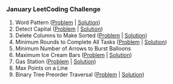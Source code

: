 ### January LeetCoding Challenge
1. Word Pattern ([Problem](https://leetcode.com/problems/word-pattern/description/) | [Solution](WordPattern.java))
2. Detect Capital ([Problem](https://leetcode.com/problems/detect-capital/description/) | [Solution](DetectCapital.java))
3. Delete Columns to Make Sorted ([Problem](https://leetcode.com/problems/delete-columns-to-make-sorted/description/) | [Solution](DeleteColumnsToMakeSorted.java))
4. Minimum Rounds to Complete All Tasks ([Problem](https://leetcode.com/problems/minimum-rounds-to-complete-all-tasks/description/) | [Solution](MinimumRoundsToCompleteAllTasks.java))
5. Minimum Number of Arrows to Burst Balloons
6. Maximum Ice Cream Bars ([Problem](https://leetcode.com/problems/maximum-ice-cream-bars/description/) | [Solution](MaximumIceCreamBars.java))
7. Gas Station ([Problem](https://leetcode.com/problems/gas-station/description/) | [Solution](GasStation.java))
8. Max Points on a Line
9.  Binary Tree Preorder Traversal ([Problem](https://leetcode.com/problems/binary-tree-preorder-traversal/description/) | [Solution](BinaryTreePreorderTraversal.java))